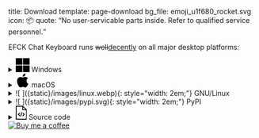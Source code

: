title: Download
template: page-download
bg_file: emoji_u1f680_rocket.svg
icon: 📦
quote: <q>No user-servicable parts inside. Refer to qualified service personnel.</q>

EFCK Chat Keyboard runs <del>well</del><ins>decently</ins> on all major desktop platforms: 

<div markdown="1">

<details id="win" markdown="1">
<summary itemprop="operatingSystem">
<svg style="width: 2em" xmlns="http://www.w3.org/2000/svg" color="#0078d4" viewBox="0 0 24 24"><path d="M0 0h11.4v11.4H0Zm12.6 0H24v11.4H12.6ZM0 12.6h11.4V24H0Zm12.6 0H24V24H12.6"/></svg>
Windows</summary>

[Windows installer EXE](/dl/win.html){: target=_blank}, 23 MB

<hr style="margin-top:4em">

#### Installation Notes

Once installed, use **keyboard shortcut**
<kbd>Ctrl</kbd>+<kbd>Alt</kbd>+<kbd>.</kbd> to run the program.

Since the free and open-source package doesn't want to pay
the **fees associated with _Microsoft Developer Account_**,
the release package is not cryptographically signed,
and you may encounter a blocker dialog window such as:

![Windows protected your PC — Microsoft Defender ... prevented an unrecognized app from starting.]({static}/images/windos-1.png){:.screenshot loading=lazy}
{:.center}

In order to circumvent it, click on **More info** link, and
then on **Run anyway**.

![Windows protected your PC ... Publisher: Unknown publisher]({static}/images/windos-2.png){:.screenshot loading=lazy}
{:.center}

Once program sales permit it, we will consider obtaining
_Microsoft Developer Account_. 🕴
</details>


<details id="mac" markdown="1">
<summary itemprop="operatingSystem">
<svg style="width: 2em;" xmlns="http://www.w3.org/2000/svg" color="gray" viewBox="0 0 24 24"><path d="M12.2 6.9c-1 0-2.5-1-4-1-2 0-4 1.1-5 3-2 3.6-.5 9 1.5 12 1 1.5 2.3 3.2 3.8 3.1 1.6 0 2.1-1 4-1 1.8 0 2.3 1 4 1 1.6 0 2.6-1.5 3.6-3a13 13 0 0 0 1.7-3.4 5.3 5.3 0 0 1-.6-9.4 5.6 5.6 0 0 0-4.4-2.4C14.8 5.6 13 7 12.2 7zm3.3-3c.9-1 1.4-2.5 1.3-3.9-1.2 0-2.7.8-3.6 1.8A5 5 0 0 0 12 5.5c1.3.1 2.7-.7 3.5-1.7"/></svg>
macOS</summary>
macOS package, 25 MB, flexible pricing:
<form id="buy-form" action="https://www.buymeacoffee.com/__k_"><label>💲 <input type="number" value="5" min=0 style="width: 7ch"></label> <button type="submit">Buy for $5</button></form>
<script>
let [f, input, btn] = document.querySelectorAll('#buy-form, #buy-form input, #buy-form button');
input.addEventListener('change', () => { btn.innerHTML = input.value > 0 ? 'Buy for $' + input.value : 'Download for free' });
f.addEventListener('submit', () => { if (input.value <= 0) { f.action = '/dl/mac.html'; f.target = "_blank"; } });
</script>
<small>Donations are processed by BuyMeACoffee.com.</small>
{: style="margin:0"}

<hr style="margin-top:4em">

#### Installation Notes

Post installation, it is recommended to
[assign a **keyboard shortcut**](https://support.apple.com/en-gu/guide/mac-help/mchlp2271/mac),
such as <kbd>Ctrl</kbd>+<kbd>Cmd</kbd>+<kbd>Space</kbd>
or <kbd>Ctrl</kbd>+<kbd>Cmd</kbd>+<kbd>.</kbd>,
to launch the app.

Since the free and open-source package doesn't want to pay $99
**annual fees for the _Apple Developer Program_**,
the release package is not cryptographically signed,
and you may encounter a blocker such as:

![... cannot be opened because it is from an unidentified developer]({static}/images/macos-1.png){:.screenshot loading=lazy}
{:.center}

In order to circumvent it, go to
**System Preferences | Security & Privacy**, and on **General** tab
click **Open Anyway**:

![System Preferences | Security & Privacy dialog, General tab, Open Anyway]({static}/images/macos-2.png){:.screenshot loading=lazy}
{:.center}

Afterwards, when you run EFCK for the first time, you may see:

![macOS cannot verify the developer of ... are you sure you want to open it?]({static}/images/macos-3.png){:.screenshot loading=lazy}
{:.center}

And you click **Open**.

When activating some emoji/text item for the first time,
you may additionally experience a blocker where you click **OK**:

![... wants access to control "System Events.app"]({static}/images/macos-4.png){:.screenshot loading=lazy}
{:.center}

This is needed so the app is
able to type into the previously focused window.
Again, go to
**System Preferences | Security & Privacy**, and on **Privacy** tab,
**Accessibility** menu, ensure EFCK is on the list of allowed apps.
If it's already there, but it doesn't work,
_add it again_ for good measure:

![System Preferences | Security & Privacy dialog, Privacy tab, Accessibility menu]({static}/images/macos-5.png){:.screenshot loading=lazy}
{:.center}

Without this permission, the activated item would instead
be placed into your clipboard.

Once program sales permit it, we will consider joining
_Apple Developer Program_. 🕴
</details>


<details id="linux" markdown="1">
<summary itemprop="operatingSystem" markdown="1">
![ ]({static}/images/linux.webp){: style="width: 2em;"}
GNU/Linux</summary>

[Generic GNU/Linux x64 binary archive](/dl/linux.html){: target=_blank} (X11/Wayland), 54 MB

[Debian / Ubuntu / Linux Mint DEB package](/dl/debian.html){: target=_blank}, 150 kB

<hr style="margin-top:4em">

#### Installation Notes

If on **X11**, additionally install package _**xdotool**_, e.g.

    sudo apt install xdotool

If on **Wayland**, additionally install package _**ydotool**_, e.g.

    sudo apt install ydotool

It is recommended to
assign a **keyboard shortcut**
such as <kbd>Win</kbd>+<kbd>.</kbd>,
<kbd>Ctrl</kbd>+<kbd>.</kbd>
or <kbd>Ctrl</kbd>+<kbd>Alt</kbd>+<kbd>.</kbd>
to execute `efck-chat-keyboard`.

</details>


<details markdown="1">
<summary markdown="1">
![ ]({static}/images/pypi.svg){: style="width: 2em;"}
PyPI</summary>
You can install
[EFCK from PyPI](https://pypi.org/project/efck/)
via:

    pip install 'efck[extra]'

    # Additionally, install preferred Qt
    pip install pyqt6  # or pyside6 or pyqt5

    # Run
    python -m efck
    # or
    efck-chat-keyboard

*[PyPI]: Python Package Index

</details>


<details markdown="1">
<summary>
<svg style="height: 2em;" xmlns="http://www.w3.org/2000/svg" fill-rule="evenodd" clip-rule="evenodd" image-rendering="optimizeQuality" shape-rendering="geometricPrecision" text-rendering="geometricPrecision" viewBox="0 0 411 512"><path d="M411 485a27 27 0 0 1-27 27H27a27 27 0 0 1-27-27V27A27 27 0 0 1 27 0h230c4 0 9 2 11 5l132 129c6 2 11 7 11 14v337zM205 246a14 14 0 0 1 28 7l-31 133a14 14 0 1 1-28-6l31-134zm68 129a14 14 0 0 1-18-22l42-37-42-37a14 14 0 0 1 18-21l55 48 1 1c6 6 5 15-1 20l-55 48zm-117-22a14 14 0 0 1-18 22l-55-48a14 14 0 0 1 0-21l55-48a14 14 0 0 1 18 21l-42 37 42 37zm225-187H257c-9 0-15-7-15-15V30H30v452h351V166zM272 52l89 84h-89V52z"/></svg>
Source code</summary>
Source code repository and issue tracker are
[hosted on GitHub](https://github.com/efck-chat-keyboard/efck/).
Contributions are welcome.
</details>

</div>


<div class="bmac"><a class href="https://www.buymeacoffee.com/__k_"><img loading="lazy" alt="Buy me a coffee" src="{static}/images/BuyMeACoffee.webp"></a></div>
